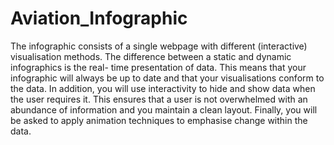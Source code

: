 # Aviation_Infographic
The infographic consists of a single webpage with different (interactive) visualisation methods. The difference between a static and dynamic infographics is the real- time presentation of data. This means that your infographic will always be up to date and that your visualisations conform to the data. In addition, you will use interactivity to hide and show data when the user requires it. This ensures that a user is not overwhelmed with an abundance of information and you maintain a clean layout. Finally, you will be asked to apply animation techniques to emphasise change within the data.
